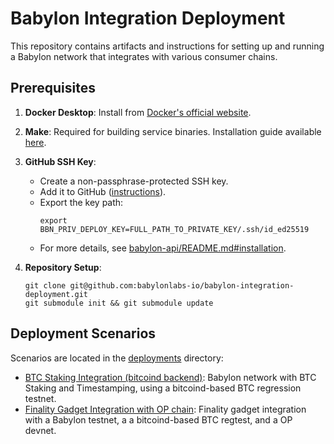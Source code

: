 # Babylon Integration Deployment

This repository contains artifacts and instructions for setting up and running a Babylon network that integrates with various consumer chains.

## Prerequisites

1. **Docker Desktop**: Install from [Docker's official website](https://docs.docker.com/desktop/).

2. **Make**: Required for building service binaries. Installation guide available [here](https://sp21.datastructur.es/materials/guides/make-install.html).

3. **GitHub SSH Key**:
   - Create a non-passphrase-protected SSH key.
   - Add it to GitHub ([instructions](https://docs.github.com/en/authentication/connecting-to-github-with-ssh/adding-a-new-ssh-key-to-your-github-account)).
   - Export the key path:
     ```shell
     export BBN_PRIV_DEPLOY_KEY=FULL_PATH_TO_PRIVATE_KEY/.ssh/id_ed25519
     ```
   - For more details, see [babylon-api/README.md#installation](babylon-api/README.md#installation).

4. **Repository Setup**:
   ```shell
   git clone git@github.com:babylonlabs-io/babylon-integration-deployment.git
   git submodule init && git submodule update
   ```

## Deployment Scenarios

Scenarios are located in the [deployments](deployments/) directory:

- [BTC Staking Integration (bitcoind backend)](deployments/btc-staking-integration-bitcoind): Babylon network with BTC Staking and Timestamping, using a bitcoind-based BTC regression testnet.
- [Finality Gadget Integration with OP chain](deployments/finality-gadget-integration-op-l2): Finality gadget integration with a Babylon testnet, a a bitcoind-based BTC regtest, and a OP devnet.
